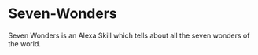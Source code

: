 # Seven-Wonders
Seven Wonders is an Alexa Skill which tells about all the seven wonders of the world.
